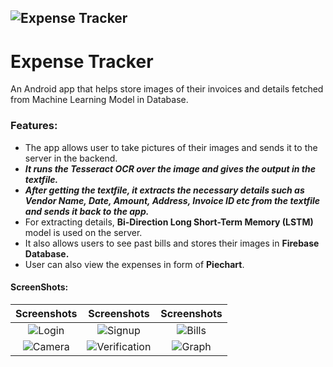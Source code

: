 ![Expense Tracker](https://github.com/shubham99bisht/ExpenseTracker/blob/master/logo_black.png)
----------------------------------

# Expense Tracker
An Android app that helps store images of their invoices and details fetched from Machine Learning Model in Database.

### Features:
* The app allows user to take pictures of their images and sends it to the server in the backend.
* **_It runs the Tesseract OCR over the image and gives the output in the textfile._**
* **_After getting the textfile, it extracts the necessary details such as Vendor Name, Date, Amount, Address, Invoice ID etc from the textfile and sends it back to the app._**
* For extracting details, **Bi-Direction Long Short-Term Memory (LSTM)** model is used on the server.
* It also allows users to see past bills and stores their images in **Firebase Database.**
* User can also view the expenses in form of __Piechart__.

#### ScreenShots:
Screenshots | Screenshots | Screenshots
:----------------:|:----------------:|:----------------:
![Login](https://github.com/shubham99bisht/ExpenseTracker/blob/master/Screenshots/Login.jpeg) | ![Signup](https://github.com/shubham99bisht/ExpenseTracker/blob/master/Screenshots/Signup.jpeg) | ![Bills](https://github.com/shubham99bisht/ExpenseTracker/blob/master/Screenshots/Bills.jpeg)
![Camera](https://github.com/shubham99bisht/ExpenseTracker/blob/master/Screenshots/camera.jpeg) | ![Verification](https://github.com/shubham99bisht/ExpenseTracker/blob/master/Screenshots/verification.jpeg) | ![Graph](https://github.com/shubham99bisht/ExpenseTracker/blob/master/Screenshots/graph.jpeg)
